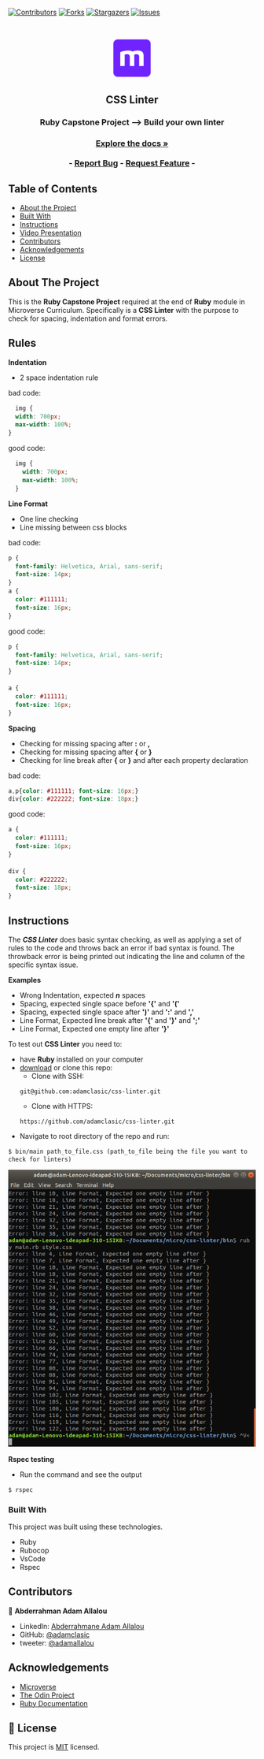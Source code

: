 <!--
*** Thanks for checking out this README Template. If you have a suggestion that would
*** make this better, please fork the repo and create a pull request or simply open
*** an issue with the tag "enhancement".
*** Thanks again! Now go create something AMAZING! :D
-->

<!-- PROJECT SHIELDS -->
<!--
*** I'm using markdown "reference style" links for readability.
*** Reference links are enclosed in brackets [ ] instead of parentheses ( ).
*** See the bottom of this document for the declaration of the reference variables
*** for contributors-url, forks-url, etc. This is an optional, concise syntax you may use.
*** https://www.markdownguide.org/basic-syntax/#reference-style-links
-->
[![Contributors][contributors-shield]][contributors-url]
[![Forks][forks-shield]][forks-url]
[![Stargazers][stars-shield]][stars-url]
[![Issues][issues-shield]][issues-url]

<!-- PROJECT LOGO -->
<br />
<p align="center">
  <a href="https://github.com/adamclasic/css-linter">
    <img src="images/microverse.png" alt="Logo" width="80" height="80">
  </a>

  <h2 align="center">CSS Linter</h2>

  <h3 align="center">Ruby Capstone Project --> Build your own linter<h3>
  <p align="center">
    <a href="https://github.com/adamclasic/css-linter"><strong>Explore the docs »</strong></a>
    <br />
    <br />
    -
    <a href="https://github.com/adamclasic/css-linter/issues">Report Bug</a>
    -
    <a href="https://github.com/adamclasic/css-linter/issues">Request Feature</a>
    -
  </p>
</p>

<!-- TABLE OF CONTENTS -->
## Table of Contents

* [About the Project](#about-the-project)
* [Built With](#built-with)
* [Instructions](#instructions)
* [Video Presentation](#video-presentation)
* [Contributors](#contributors)
* [Acknowledgements](#acknowledgements)
* [License](#license)

<!-- ABOUT THE PROJECT -->
## About The Project

This is the **Ruby Capstone Project** required at the end of **Ruby** module in Microverse Curriculum.
Specifically is a **CSS Linter** with the purpose to check for spacing, indentation and format errors.

## Rules

**Indentation**
* 2 space indentation rule

bad code:
```css
  img {
  width: 700px;
  max-width: 100%;
}
```

good code:
```css
  img {
    width: 700px;
    max-width: 100%;
  }
```

**Line Format** 
* One line checking
* Line missing between css blocks

bad code:
```css
p {
  font-family: Helvetica, Arial, sans-serif;
  font-size: 14px;
}
a {
  color: #111111;
  font-size: 16px;
}
```

good code:
```css
p {
  font-family: Helvetica, Arial, sans-serif;
  font-size: 14px;
}

a {
  color: #111111;
  font-size: 16px;
}
```

**Spacing**
* Checking for missing spacing after **:** or **,**
* Checking for missing spacing after **{** or **}**
* Checking for line break after **{** or **}** and after each property declaration

bad code:

```css
a,p{color: #111111; font-size: 16px;}
div{color: #222222; font-size: 18px;}
```

good code:
```css
a {
  color: #111111;
  font-size: 16px;
}

div {
  color: #222222;
  font-size: 18px;
}
```


<!-- ABOUT THE PROJECT -->
## Instructions

The **_CSS Linter_** does basic syntax checking, as well as applying a set of rules to the code and throws back an error if bad syntax is found.
The throwback error is being printed out indicating the line and column of the specific syntax issue.

**Examples**
- Wrong Indentation, expected **_n_** spaces
- Spacing, expected single space before **'{'** and **'('**
- Spacing, expected single space after **')'** and **':'** and **','**
- Line Format, Expected line break after **'{'** and **'}'** and **';'**
- Line Format, Expected one empty line after **'}'**

To test out **CSS Linter** you need to:
* have **Ruby** installed on your computer
* [download](https://github.com/adamclasic/css-linter/archive/feature/readme_instructions.zip) or clone this repo:
  - Clone with SSH:
  ```
  git@github.com:adamclasic/css-linter.git
  ```
  - Clone with HTTPS:
  ```
  https://github.com/adamclasic/css-linter.git
  ```
* Navigate to root directory of the repo and run:
```
$ bin/main path_to_file.css (path_to_file being the file you want to check for linters)
```
![Screenshot](images/check.png)

**Rspec testing**
* Run the command and see the output
```
$ rspec
```

### Built With
This project was built using these technologies.
* Ruby
* Rubocop
* VsCode
* Rspec

<!-- CONTACT -->
## Contributors

👤 **Abderrahman Adam Allalou**

- LinkedIn: [Abderrahmane Adam Allalou](https://www.linkedin.com/in/abderrahmane-allalou/)
- GitHub: [@adamclasic](https://github.com/adamclasic)
- tweeter: [@adamallalou](https://twitter.com/adamallalou)


<!-- ACKNOWLEDGEMENTS -->
## Acknowledgements
* [Microverse](https://www.microverse.org/)
* [The Odin Project](https://www.theodinproject.com/)
* [Ruby Documentation](https://www.ruby-lang.org/en/documentation/)

<!-- MARKDOWN LINKS & IMAGES -->
<!-- https://www.markdownguide.org/basic-syntax/#reference-style-links -->
[contributors-shield]: https://img.shields.io/github/contributors/adamclasic/css-linter.svg?style=flat-square
[contributors-url]: https://github.com/adamclasic/css-linter/graphs/contributors
[forks-shield]: https://img.shields.io/github/forks/adamclasic/css-linter.svg?style=flat-square
[forks-url]: https://github.com/adamclasic/css-linter/network/members
[stars-shield]: https://img.shields.io/github/stars/adamclasic/css-linter.svg?style=flat-square
[stars-url]: https://github.com/adamclasic/css-linter/stargazers
[issues-shield]: https://img.shields.io/github/issues/adamclasic/css-linter.svg?style=flat-square
[issues-url]: https://github.com/adamclasic/css-linter/issues

## 📝 License

This project is [MIT](https://opensource.org/licenses/MIT) licensed.